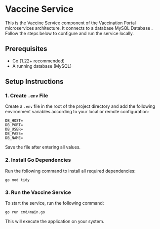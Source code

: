 # Vaccine Service

This is the Vaccine Service component of the Vaccination Portal microservices architecture. It connects to a database MySQL Database . Follow the steps below to configure and run the service locally.

## Prerequisites

- Go (1.22+ recommended)
- A running database (MySQL)

## Setup Instructions

### 1. Create `.env` File

Create a `.env` file in the root of the project directory and add the following environment variables according to your local or remote configuration:

```env
DB_HOST=
DB_PORT=
DB_USER=
DB_PASS=
DB_NAME=
```
Save the file after entering all values.

### 2. Install Go Dependencies
Run the following command to install all required dependencies:
```
go mod tidy
```
### 3. Run the Vaccine Service
To start the service, run the following command:
```
go run cmd/main.go
```
This will execute the application on your system.

